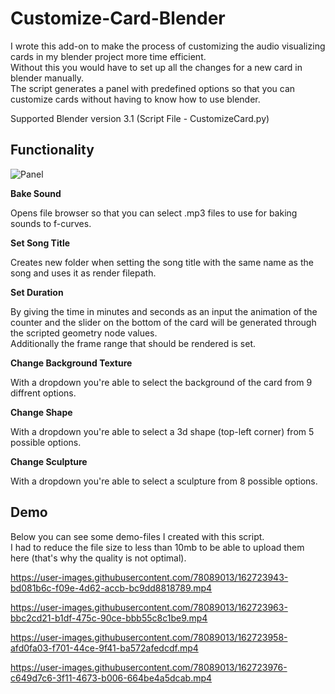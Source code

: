 # Customize-Card-Blender

I wrote this add-on to make the process of customizing the audio visualizing cards in my blender project more time efficient.
<br />Without this you would have to set up all the changes for a new card in blender manually.
<br />The script generates a panel with predefined options so that you can customize cards without having to know how to use blender.

Supported Blender version 3.1 (Script File - CustomizeCard.py)

## Functionality

![Panel](https://user-images.githubusercontent.com/78089013/162726951-a7c7ca47-7693-4005-a937-3ae2ce5fba58.png)

**Bake Sound**

Opens file browser so that you can select .mp3 files to use for baking sounds to f-curves.

**Set Song Title** 

Creates new folder when setting the song title with the same name as the song and uses it as render filepath.

**Set Duration**

By giving the time in minutes and seconds as an input the animation of the counter and the slider on the bottom of the card will be generated through the scripted geometry node values. 
<br />Additionally the frame range that should be rendered is set. 

**Change Background Texture**

With a dropdown you're able to select the background of the card from 9 diffrent options.

**Change Shape**

With a dropdown you're able to select a 3d shape (top-left corner) from 5 possible options.

**Change Sculpture**

With a dropdown you're able to select a sculpture from 8 possible options.



## Demo
Below you can see some demo-files I created with this script. 
<br />I had to reduce the file size to less than 10mb to be able to upload them here (that's why the quality is not optimal). 

https://user-images.githubusercontent.com/78089013/162723943-bd081b6c-f09e-4d62-accb-bc9dd8818789.mp4

https://user-images.githubusercontent.com/78089013/162723963-bbc2cd21-b1df-475c-90ce-bbb55c8c1be9.mp4

https://user-images.githubusercontent.com/78089013/162723958-afd0fa03-f701-44ce-9f41-ba572afedcdf.mp4

https://user-images.githubusercontent.com/78089013/162723976-c649d7c6-3f11-4673-b006-664be4a5dcab.mp4


